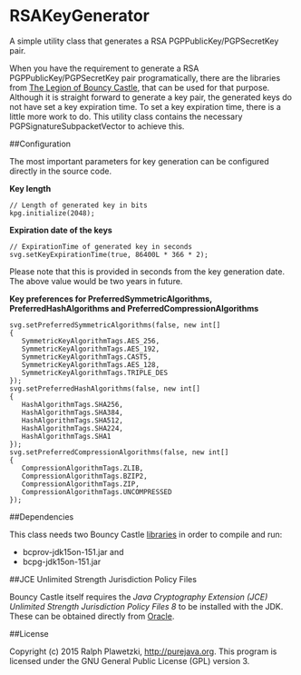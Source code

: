 RSAKeyGenerator
==============

A simple utility class that generates a RSA PGPPublicKey/PGPSecretKey pair.

When you have the requirement to generate a RSA PGPPublicKey/PGPSecretKey pair programatically, there are the libraries from [The Legion of Bouncy Castle](https://www.bouncycastle.org/), that can be used for that purpose.
Although it is straight forward to generate a key pair, the generated keys do not have set a key expiration time.
To set a key expiration time, there is a little more work to do.
This utility class contains the necessary PGPSignatureSubpacketVector to achieve this.

##Configuration

The most important parameters for key generation can be configured directly in the source code.

**Key length**

    // Length of generated key in bits
    kpg.initialize(2048);

**Expiration date of the keys**

    // ExpirationTime of generated key in seconds
    svg.setKeyExpirationTime(true, 86400L * 366 * 2);

Please note that this is provided in seconds from the key generation date. The above value would be two years in future.

**Key preferences for PreferredSymmetricAlgorithms, PreferredHashAlgorithms and PreferredCompressionAlgorithms**

    svg.setPreferredSymmetricAlgorithms(false, new int[]
    {
       SymmetricKeyAlgorithmTags.AES_256,
       SymmetricKeyAlgorithmTags.AES_192,
       SymmetricKeyAlgorithmTags.CAST5, 
       SymmetricKeyAlgorithmTags.AES_128,
       SymmetricKeyAlgorithmTags.TRIPLE_DES
    });
    svg.setPreferredHashAlgorithms(false, new int[]
    {
       HashAlgorithmTags.SHA256,
       HashAlgorithmTags.SHA384,
       HashAlgorithmTags.SHA512,
       HashAlgorithmTags.SHA224,
       HashAlgorithmTags.SHA1
    });
    svg.setPreferredCompressionAlgorithms(false, new int[]
    {
       CompressionAlgorithmTags.ZLIB,
       CompressionAlgorithmTags.BZIP2,
       CompressionAlgorithmTags.ZIP,
       CompressionAlgorithmTags.UNCOMPRESSED
    });

##Dependencies

This class needs two Bouncy Castle [libraries](http://www.bouncycastle.org/latest_releases.html) in order to compile and run:

* bcprov-jdk15on-151.jar and
* bcpg-jdk15on-151.jar

##JCE Unlimited Strength Jurisdiction Policy Files

Bouncy Castle itself requires the *Java Cryptography Extension (JCE) Unlimited Strength Jurisdiction Policy Files 8* to be installed with the JDK. These can be obtained directly from [Oracle](http://www.oracle.com/technetwork/java/javase/downloads/index.html).

##License

Copyright (c) 2015 Ralph Plawetzki, http://purejava.org. This program is licensed under the GNU General Public License (GPL) version 3.
